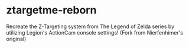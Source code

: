 # ztargetme-reborn
Recreate the Z-Targeting system from The Legend of Zelda series by utilizing Legion's ActionCam console settings! (Fork from Nierfenhimer's original)
